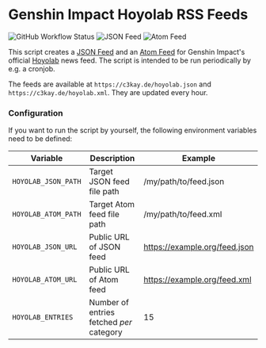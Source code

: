 # Genshin Impact Hoyolab RSS Feeds

![GitHub Workflow Status](https://img.shields.io/github/workflow/status/c3kay/hoyolab-rss-feeds/Test%20and%20Deploy)
![JSON Feed](https://img.shields.io/website?down_color=red&down_message=unavailable&label=json%20feed&up_color=brightgreen&up_message=available&url=https%3A%2F%2Fc3kay.de%2Fhoyolab.json)
![Atom Feed](https://img.shields.io/website?down_color=red&down_message=unavailable&label=atom%20feed&up_color=brightgreen&up_message=available&url=https%3A%2F%2Fc3kay.de%2Fhoyolab.xml)

This script creates a [JSON Feed](https://jsonfeed.org) and an [Atom Feed](https://validator.w3.org/feed/docs/atom.html)
for Genshin Impact's official [Hoyolab](https://www.hoyolab.com) news feed.
The script is intended to be run periodically by e.g. a cronjob.

The feeds are available at `https://c3kay.de/hoyolab.json` and `https://c3kay.de/hoyolab.xml`.
They are updated every hour.

### Configuration

If you want to run the script by yourself, the following environment variables need to be defined:

Variable | Description | Example
--- | --- | ---
`HOYOLAB_JSON_PATH` | Target JSON feed file path | /my/path/to/feed.json
`HOYOLAB_ATOM_PATH` | Target Atom feed file path | /my/path/to/feed.xml
`HOYOLAB_JSON_URL` | Public URL of JSON feed | https://example.org/feed.json
`HOYOLAB_ATOM_URL` | Public URL of Atom feed | https://example.org/feed.xml
`HOYOLAB_ENTRIES` | Number of entries fetched *per* category | 15
